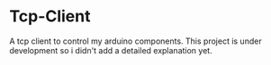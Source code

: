# Tcp-Client
A tcp client to control my arduino components.
This project is under development so i didn't add a detailed explanation yet.
